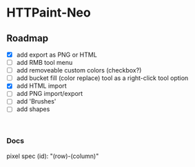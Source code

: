 # HTTPaint-Neo

## Roadmap

-   [x] add export as PNG or HTML 
-   [ ] add RMB tool menu
-   [ ] add removeable custom colors (checkbox?)
-   [ ] add bucket fill (color replace) tool as a right-click tool option
-   [x] add HTML import
-   [ ] add PNG import/export
-   [ ] add 'Brushes'
-   [ ] add shapes

​	

### Docs

pixel spec (id): "(row)-(column)"